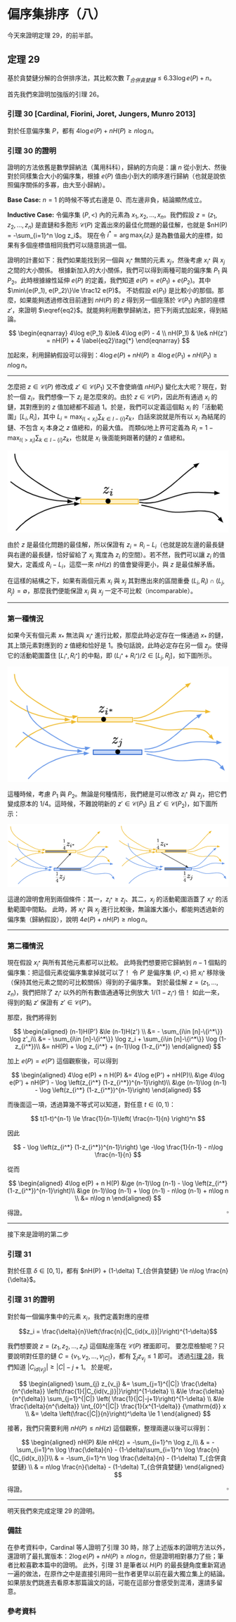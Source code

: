 # 偏序集排序（八）

今天來證明定理 29，的前半部。

## 定理 29

基於貪婪鏈分解的合併排序法，其比較次數 $T_{合併貪婪鏈} \le 6.33 \log e(P) + n$。

首先我們來證明加強版的引理 26。

### 引理 30 [Cardinal, Fiorini, Joret, Jungers, Munro 2013]

對於任意偏序集 $P$，都有 $4\log e(P) + nH(P) \ge n\log n$。

### 引理 30 的證明

證明的方法依舊是數學歸納法（萬用科科），歸納的方向是：讓 $n$ 從小到大、然後對於同樣集合大小的偏序集，根據 $e(P)$ 值由小到大的順序進行歸納（也就是說依照偏序關係的多寡，由大至小歸納）。

**Base Case:** $n=1$ 的時候不等式右邊是 $0$、而左邊非負，結論顯然成立。

**Inductive Case:** 
令偏序集 $(P, <)$ 內的元素為 $x_1, x_2, \ldots, x_n$。我們假設 $z=(z_1, z_2, \ldots, z_n)$ 是直鏈和多胞形 $\mathcal{C}(P)$ 定義出來的最佳化問題的最佳解，也就是 $nH(P) = -\sum_{i=1}^n \log z_i$。
現在令 $i^* = \arg\max_i\{z_i\}$ 是為數值最大的座標，如果有多個座標值相同我們可以隨意挑選一個。

證明的計畫如下：我們如果能找到另一個與 $x_{i^*}$ 無關的元素 $x_j$，然後考慮 $x_{i^*}$ 與 $x_j$ 之間的大小關係。
根據新加入的大小關係，我們可以得到兩種可能的偏序集 $P_1$ 與 $P_2$。此時根據線性延伸 $e(P)$ 的定義，我們知道 $e(P) = e(P_1) + e(P_2)$。其中 $\min\{e(P_1), e(P_2)\}\le \frac12 e(P)$。
不妨假設 $e(P_1)$ 是比較小的那個。那麼，如果能夠透過修改目前達到 $nH(P)$ 的 $z$ 得到另一個座落於 $\mathcal{C}(P_1)$ 內部的座標 $z'$，來證明 $\eqref{eq2}$。就能夠利用數學歸納法，把下列兩式加起來，得到結論。

$$
\begin{eqnarray}
4\log e(P_1) &\le& 4\log e(P) - 4 \\
nH(P_1) & \le& nH(z') = nH(P) + 4 \label{eq2}\tag{*}
\end{eqnarray}
$$

加起來，利用歸納假設可以得到：$4\log e(P) + nH(P) \ge 4\log e(P_1) + nH(P_1) \ge n\log n$。

-----

怎麼把 $z\in \mathcal{C}(P)$ 修改成 $z'\in\mathcal{C}(P_1)$ 又不會使熵值 $nH(P_1)$ 變化太大呢？現在，對於一個 $z_i$，我們想像一下 $z_i$ 是怎麼來的。由於 $z\in \mathcal{C}(P)$，因此所有通過 $x_i$ 的鏈，其對應到的 $z$ 值加總都不超過 $1$。於是，我們可以定義這個點 $x_i$ 的「活動範圍」$[L_i, R_i]$，其中 $L_i = \max_{I(< x_i)} \sum_{k\in I-\{i\}} z_k$，白話來說就是所有以 $x_i$ 為結尾的鏈、不包含 $x_i$ 本身之 $z$ 值總和，的最大值。
而類似地上界可定義為 $R_i=1 - \max_{I(> x_i)} \sum_{k \in I-\{i\}} z_k$，也就是 $x_i$ 後面能夠跟著的鏈的 $z$ 值總和。

![](./poset-sort8-1.png)

由於 $z$ 是最佳化問題的最佳解，所以保證有 $z_i = R_i - L_i$（也就是說左邊的最長鏈與右邊的最長鏈，恰好留給了 $x_i$ 寬度為 $z_i$ 的空間）。若不然，我們可以讓 $z_i$ 的值變大，定義成 $R_i - L_i$，這麼一來 $nH(z)$ 的值會變得更小，與 $z$ 是最佳解矛盾。

在這樣的結構之下，如果有兩個元素 $x_i$ 與 $x_j$ 其對應出來的區間重疊 $(L_i, R_i)\cap (L_j, R_j) = \emptyset$，那麼我們便能保證 $x_i$ 與 $x_j$ 一定不可比較（incomparable）。

-----

### 第一種情況

如果今天有個元素 $x_*$ 無法與 $x_{i^*}$ 進行比較，那麼此時必定存在一條通過 $x_*$ 的鏈，其上頭元素對應到的 $z$ 值總和恰好是 $1$。換句話說，此時必定存在另一個 $z_j$。使得它的活動範圍蓋住 $[L_{i^*}, R_{i^*}]$ 的中點，即 $(L_{i^*}+R_{i^*})/2 \in [L_j, R_j]$，如下圖所示。

![](./poset-sort8-2.png)

這種時候，考慮 $P_1$ 與 $P_2$。無論是何種情形，我們總是可以修改 $z_{i^*}$ 與 $z_j$，把它們變成原本的 $1/4$。這時候，不難說明新的 $z'\in\mathcal{C}(P_1)$ 且 $z'\in\mathcal{C}(P_2)$，如下圖所示：

![](./poset-sort8-3.png)

這邊的證明會用到兩個條件：其一，$z_{i^*} \ge z_j$、其二，$x_j$ 的活動範圍涵蓋了 $x_{i^*}$ 的活動範圍中間點。
此時，將 $x_{i^*}$ 與 $x_j$ 進行比較後，無論誰大誰小，都能夠透過新的偏序集（歸納假設），說明 $4e(P) + nH(P) \ge n\log n$。

-----

### 第二種情況

現在假設 $x_{i^*}$ 與所有其他元素都可以比較。
此時我們想要把它歸納到 $n-1$ 個點的偏序集：把這個元素從偏序集拿掉就可以了！
令 $P'$ 是偏序集 $(P, <)$ 把 $x_{i^*}$ 移除後（保持其他元素之間的可比較關係）得到的子偏序集。
對於最佳解 $z=(z_1, \ldots, z_n)$，我們把除了 $z_{i^*}$ 以外的所有數值通通等比例放大 $1/(1-z_{i^*})$ 倍！
如此一來，得到的點 $z'$ 保證有 $z'\in\mathcal{C}(P')$。

那麼，我們將得到 

$$
\begin{aligned}
(n-1)H(P') &\le (n-1)H(z') \\
&= - \sum_{i\in [n]-\{i^*\}} \log z'_i\\
&= - \sum_{i\in [n]-\{i^*\}} \log z_i + \sum_{i\in [n]-\{i^*\}} \log (1-z_{i^*})\\
&= nH(P) + \log z_{i^*} + (n-1)\log (1-z_{i^*})
\end{aligned}
$$

加上 $e(P)=e(P')$ 這個觀察後，可以得到

$$
\begin{aligned}
4\log e(P) + n H(P) &= 4\log e(P') + nH(P)\\
&\ge 4\log e(P') + nH(P') - \log \left(z_{i^*} (1-z_{i^*})^{n-1}\right)\\
&\ge (n-1)\log (n-1) - \log \left(z_{i^*} (1-z_{i^*})^{n-1}\right)
\end{aligned}
$$

而後面這一項，透過算幾不等式可以知道，對任意 $t\in (0, 1)$：

$$
t(1-t)^{n-1} \le \frac{1}{n-1}\left( \frac{n-1}{n} \right)^n
$$

因此 

$$ - \log \left(z_{i^*} (1-z_{i^*})^{n-1}\right) \ge -\log \frac{1}{n-1} - n\log \frac{n-1}{n} 
$$

從而

$$
\begin{aligned}
4\log e(P) + n H(P) &\ge (n-1)\log (n-1) - \log \left(z_{i^*} (1-z_{i^*})^{n-1}\right)\\
&\ge (n-1)\log (n-1) + \log (n-1) - n\log (n-1) + n\log n \\
&= n\log n
\end{aligned}
$$

得證。
<span style="float:right">$\square$</span>

-----

接下來是證明的第二步


### 引理 31

對於任意 $\delta\in [0, 1]$，都有 $nH(P) + (1-\delta) T_{合併貪婪鏈} \le n\log \frac{n}{\delta}$。

### 引理 31 的證明

對於每一個偏序集中的元素 $x_i$，我們定義對應的座標

$$z_i = \frac{\delta}{n}\left(\frac{n}{|C_{id(x_i)}|}\right)^{1-\delta}$$

我們想要說 $z=(z_1, z_2, \ldots, z_n)$ 這個點座落在 $\mathcal{C}(P)$ 裡面即可。
要怎麼檢驗呢？只要說明對任意的鏈 $C=\{v_1, v_2, \ldots, v_{|C|}\}$，都有 $\sum_{j} z_{v_j} \le 1$ 即可。
透過[引理 28](./poset-sort7.html#引理-28)，我們知道 $|C_{id(v_j)}| \ge |C|-j+1$。
於是呢，

$$
\begin{aligned}
\sum_{j} z_{v_j} &= \sum_{j=1}^{|C|} \frac{\delta}{n^{\delta}} \left(\frac{1}{|C_{id(v_j)}|}\right)^{1-\delta} \\
&\le \frac{\delta}{n^{\delta}} \sum_{j=1}^{|C|} \left( \frac{1}{|C|-j+1}\right)^{1-\delta} \\
&\le \frac{\delta}{n^{\delta}} \int_{0}^{|C|} \frac{1}{x^{1-\delta}} {\mathrm{d}} x \\
&= \delta \left(\frac{|C|}{n}\right)^\delta \le 1
\end{aligned}
$$

接著，我們只需要利用 $nH(P) \le nH(z)$ 這個觀察，整理兩邊以後可以得到：

$$
\begin{aligned}
nH(P) &\le nH(z) = -\sum_{i=1}^n \log z_i\\
& = -\sum_{i=1}^n \log \frac{\delta}{n} - (1-\delta)\sum_{i=1}^n \log \frac{n}{|C_{id(x_i)}|}\\
& = -\sum_{i=1}^n \log \frac{\delta}{n} - (1-\delta) T_{合併貪婪鏈} \\
& = n\log \frac{n}{\delta} - (1-\delta) T_{合併貪婪鏈}
\end{aligned}
$$

得證。
<span style="float:right">$\square$</span>


-----

明天我們來完成定理 29 的證明。

### 備註

在參考資料中，Cardinal 等人證明了引理 30 時，除了上述版本的證明方法以外，還證明了最扎實版本：$2\log e(P) + nH(P) \ge n\log n$，但是證明相對暴力了些；筆者比較喜歡本篇中的證明。
此外，引理 31 是筆者以 $H(P)$ 的最長鏈角度重新寫過一遍的做法，在原作之中是直接引用同一批作者更早以前在最大獨立集上的結論。如果朋友們跳進去看原本那篇論文的話，可能在這部分會感受到混淆，還請多留意。

### 參考資料

[^1]: Jean Cardinal, Samuel Fiorini, Gwenaël Joret, Raphaël M. Jungers, J. Ian Munro, _Sorting under Partial Information (without the Ellipsoid Algorithm)_, Combinatorica 33, 655–697 (2013). https://doi.org/10.1007/s00493-013-2821-5, [ArXiv](https://arxiv.org/pdf/0911.0086.pdf).